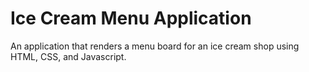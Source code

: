 # Ice Cream Menu Application

An application that renders a menu board for an ice cream shop using HTML, CSS, and Javascript. 